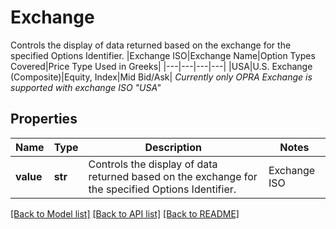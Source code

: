 # Exchange

Controls the display of data returned based on the exchange for the specified Options Identifier. |Exchange ISO|Exchange Name|Option Types Covered|Price Type Used in Greeks| |---|---|---|---| |USA|U.S. Exchange (Composite)|Equity, Index|Mid Bid/Ask|    *Currently only OPRA Exchange is supported with exchange ISO \"USA\"* 

## Properties
Name | Type | Description | Notes
------------ | ------------- | ------------- | -------------
**value** | **str** | Controls the display of data returned based on the exchange for the specified Options Identifier. |Exchange ISO|Exchange Name|Option Types Covered|Price Type Used in Greeks| |---|---|---|---| |USA|U.S. Exchange (Composite)|Equity, Index|Mid Bid/Ask|    *Currently only OPRA Exchange is supported with exchange ISO \&quot;USA\&quot;*  | defaults to "USA",  must be one of ["USA", ]

[[Back to Model list]](../README.md#documentation-for-models) [[Back to API list]](../README.md#documentation-for-api-endpoints) [[Back to README]](../README.md)


